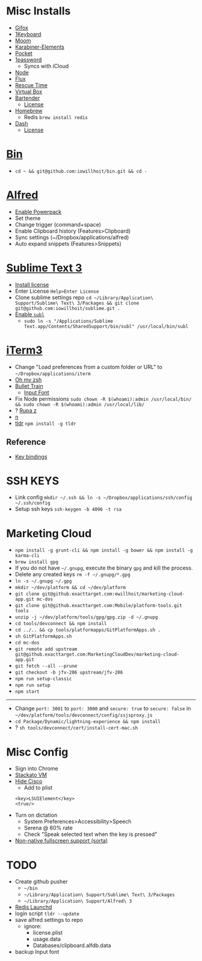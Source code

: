 # Misc Installs
- [Gifox](https://itunes.apple.com/us/app/gifox/id1082624744?mt=12)
- [1Keyboard](https://itunes.apple.com/us/app/1keyboard/id766939888?mt=12)
- [Moom](https://itunes.apple.com/us/app/moom/id419330170?mt=12)
- [Karabiner-Elements](https://github.com/tekezo/Karabiner-Elements)
- [Pocket](https://itunes.apple.com/us/app/pocket/id568494494?mt=12)
- [1password](https://itunes.apple.com/us/app/1password-password-manager/id443987910?mt=12)
    + Syncs with iCloud
- [Node](https://nodejs.org/en/)
- [Flux](https://justgetflux.com/)
- [Rescue Time](https://www.rescuetime.com)
- [Virtual Box](https://www.virtualbox.org/)
- [Bartender](https://www.macbartender.com/)
    + [License](https://mail.google.com/mail/u/1/#inbox/158badf517ca1365)
- [Homebrew](http://brew.sh/)
    - Redis `brew install redis`
- [Dash](https://kapeli.com/dash)
    + [License](https://mail.google.com/mail/u/0/#inbox/15b02250ecd27699)

# [Bin](https://github.com/iowillhoit/bin)
- `cd ~ && git@github.com:iowillhoit/bin.git && cd -`

# [Alfred](https://www.alfredapp.com/)
- [Enable Powerpack](https://mail.google.com/mail/u/1/#search/alfred/155282ff4b7a1391)
- Set theme
- Change trigger (command+space)
- Enable Clipboard history (Features>Clipboard)
- Sync settings (~/Dropbox/applications/alfred)
- Auto expand snippets (Features>Snippets)

# [Sublime Text 3](https://www.sublimetext.com/3)
- [Install license](https://mail.google.com/mail/u/0/#search/sublime+text/1553150d428618aa)
- Enter License `Help>Enter License`
- Clone sublime settings repo
`cd ~/Library/Application\ Support/Sublime\ Text\ 3/Packages && git clone git@github.com:iowillhoit/sublime.git .`
- [Enable `subl`](http://olivierlacan.com/posts/launch-sublime-text-3-from-the-command-line/)
    + `sudo ln -s "/Applications/Sublime Text.app/Contents/SharedSupport/bin/subl" /usr/local/bin/subl`

# [iTerm3](https://www.iterm2.com/version3.html)
- Change "Load preferences from a custom folder or URL" to `~/Dropbox/applications/iterm`
- [Oh my zsh](https://github.com/robbyrussell/oh-my-zsh)
- [Bullet Train](https://github.com/caiogondim/bullet-train-oh-my-zsh-theme)
    + [Input Font](http://input.fontbureau.com/preview/?size=14&language=javascript&theme=solarized-dark&family=InputMono&width=400&weight=400&line-height=1.2&a=0&g=0&i=serifs_round&l=serifs_round&zero=0&asterisk=0&braces=straight&preset=default&customize=please)
- Fix Node permissions `sudo chown -R $(whoami):admin /usr/local/bin/ && sudo chown -R $(whoami):admin /usr/local/lib/`
- ? [Rupa z](https://github.com/rupa/z)
- [n](https://github.com/tj/n)
- [tldr](https://github.com/tldr-pages/tldr) `npm install -g tldr`

## Reference
- [Key bindings](https://gist.github.com/iowillhoit/9298628129039d5e0038)

# SSH KEYS
- Link config `mkdir ~/.ssh && ln -s ~/Dropbox/applications/ssh/config ~/.ssh/config`
- Setup ssh keys `ssh-keygen -b 4096 -t rsa`

# Marketing Cloud
- `npm install -g grunt-cli && npm install -g bower && npm install -g karma-cli`
- `brew install gpg`
- If you do not have `~/.gnupg`, execute the binary `gpg` and kill the process.
- Delete any created keys `rm -f ~/.gnupg/*.gpg`
- `ln -s ~/.gnupg ~/.gpg`
- `mkdir ~/dev/platform && cd ~/dev/platform`
- `git clone git@github.exacttarget.com:ewillhoit/marketing-cloud-app.git mc-dos`
- `git clone git@github.exacttarget.com:Mobile/platform-tools.git tools`
- `unzip -j ~/dev/platform/tools/gpg/gpg.zip -d ~/.gnupg`
- `cd tools/devconnect && npm install`
- `cd ../.. && cp tools/platformapps/GitPlatformApps.sh .`
- `sh GitPlatformApps.sh`
- `cd mc-dos`
- `git remote add upstream git@github.exacttarget.com:MarketingCloudDev/marketing-cloud-app.git`
- `git fetch --all --prune`
- `git checkout -b jfv-206 upstream/jfv-206`
- `npm run setup-classic`
- `npm run setup`
- `npm start`

---
- Change `port: 3001` to `port: 3000` and `secure: true` to `secure: false` in `~/dev/platform/tools/devconnect/config/ssjsproxy.js`
- `cd Package/Dynamic/lightning-experience && npm install`
- ? `sh tools/devconnect/cert/install-cert-mac.sh`

# Misc Config
- Sign into Chrome
- [Stackato VM](http://downloads.stackato.com/vm/v3.4.2/)
- [Hide Cisco](https://www.cnet.com/news/prevent-an-applications-dock-icons-from-showing-in-os-x/)
    - Add to plist
    ```
    <key>LSUIElement</key>
    <true/>
    ```
- Turn on dictation
    - System Preferences>Accessibility>Speech
    - Serena @ 60% rate
    - Check "Speak selected text when the key is pressed"
- [Non-native fullscreen support (sorta)](https://apple.stackexchange.com/a/146951)

# TODO
- Create github pusher
    + `~/bin`
    + `~/Library/Application\ Support/Sublime\ Text\ 3/Packages`
    + `~/Library/Application\ Support/Alfred\ 3`
- [Redis Launchd](http://naleid.com/blog/2011/03/05/running-redis-as-a-user-daemon-on-osx-with-launchd)
- login script `tldr --update`
- save alfred settings to repo
    + ignore:
        * license.plist
        * usage.data
        * Databases/clipboard.alfdb.data
- backup Input font

